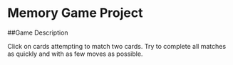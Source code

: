 # Memory Game Project

##Game Description

Click on cards attempting to match two cards.
Try to complete all matches as quickly and with
as few moves as possible.
